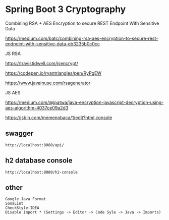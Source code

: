 # Spring Boot 3 Cryptography

Combining RSA + AES Encryption to secure REST Endpoint With Sensitive Data

https://medium.com/batc/combining-rsa-aes-encryption-to-secure-rest-endpoint-with-sensitive-data-eb3235b0c0cc

JS RSA

https://travistidwell.com/jsencrypt/

https://codepen.io/ryantriangles/pen/RyPgEW

https://www.javainuse.com/rsagenerator

JS AES

https://medium.com/@jpatwa/java-encryption-javascript-decryption-using-aes-algorithm-4037ce09a2d3

https://jsbin.com/memenobaca/1/edit?html,console

## swagger

    http://localhost:8080/api/

## h2 database console

    http://localhost:8080/h2-console

## other

    Google Java Format
    SonaLint
    CheckStyle-IDEA
    Disable import * (Settings -> Editor -> Code Syle -> Java -> Imports)